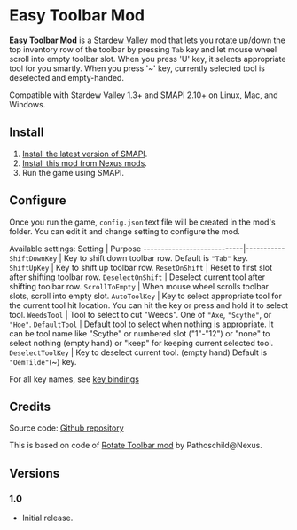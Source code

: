 ﻿﻿Easy Toolbar Mod
======

**Easy Toolbar Mod** is a [Stardew Valley](http://stardewvalley.net/) mod
that lets you rotate up/down the top inventory row of the toolbar by pressing `Tab` key
and let mouse wheel scroll into empty toolbar slot.
When you press 'U' key, it selects appropriate tool for you smartly.
When you press '~' key, currently selected tool is deselected and empty-handed.

Compatible with Stardew Valley 1.3+ and SMAPI 2.10+ on Linux, Mac, and Windows.

## Install
1. [Install the latest version of SMAPI](https://smapi.io/).
2. [Install this mod from Nexus mods](http://www.nexusmods.com/stardewvalley/mods/1100).
3. Run the game using SMAPI.

## Configure
Once you run the game, `config.json` text file will be created in the mod's folder.
You can edit it and change setting to configure the mod.

Available settings:
Setting                     | Purpose
----------------------------|-----------
`ShiftDownKey`              | Key to shift down toolbar row. Default is `"Tab"` key.
`ShiftUpKey`                | Key to shift up toolbar row.
`ResetOnShift`              | Reset to first slot after shifting toolbar row.
`DeselectOnShift`           | Deselect current tool after shifting toolbar row.
`ScrollToEmpty`             | When mouse wheel scrolls toolbar slots, scroll into empty slot.
`AutoToolKey`               | Key to select appropriate tool for the current tool hit location.
You can hit the key or press and hold it to select tool.
`WeedsTool`                 | Tool to select to cut "Weeds". One of `"Axe`, `"Scythe"`, or `"Hoe"`.
`DefaultTool`               | Default tool to select when nothing is appropriate.
It can be tool name like "Scythe" or numbered slot ("1"-"12") 
or "none" to select nothing (empty hand) or "keep" for keeping current selected tool.
`DeselectToolKey`           | Key to deselect current tool. (empty hand) Default is `"OemTilde"`(~) key.

For all key names, see [key bindings](https://stardewvalleywiki.com/Modding:Key_bindings)

## Credits
Source code: [Github repository](https://github.com/qqkookie/StardewEasyMod/tree/master/EasyToolbar)

This is based on code of [Rotate Toolbar mod](https://www.nexusmods.com/stardewvalley/mods/1100) by Pathoschild@Nexus.

## Versions

### 1.0
* Initial release.
